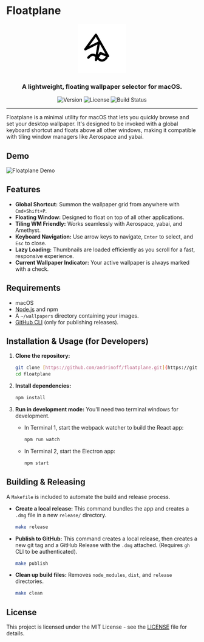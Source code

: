 # Floatplane

<p align="center">
  <img src="https://raw.githubusercontent.com/andrinoff/floatplane/main/assets/icon.svg" alt="Floatplane Logo" width="128">
</p>

<h3 align="center">A lightweight, floating wallpaper selector for macOS.</h3>

<p align="center">
  <img src="https://img.shields.io/github/v/release/andrinoff/floatplane?style=for-the-badge" alt="Version">
  <img src="https://img.shields.io/github/license/andrinoff/floatplane?style=for-the-badge" alt="License">
  <img src="https://img.shields.io/github/actions/workflow/status/andrinoff/floatplane/main.yml?style=for-the-badge" alt="Build Status">
</p>

---

Floatplane is a minimal utility for macOS that lets you quickly browse and set your desktop wallpaper. It's designed to be invoked with a global keyboard shortcut and floats above all other windows, making it compatible with tiling window managers like Aerospace and yabai.

## Demo

![Floatplane Demo](https://raw.githubusercontent.com/andrinoff/floatplane/main/assets/demo.gif)

## Features

- **Global Shortcut:** Summon the wallpaper grid from anywhere with `Cmd+Shift+P`.
- **Floating Window:** Designed to float on top of all other applications.
- **Tiling WM Friendly:** Works seamlessly with Aerospace, yabai, and Amethyst.
- **Keyboard Navigation:** Use arrow keys to navigate, `Enter` to select, and `Esc` to close.
- **Lazy Loading:** Thumbnails are loaded efficiently as you scroll for a fast, responsive experience.
- **Current Wallpaper Indicator:** Your active wallpaper is always marked with a check.

## Requirements

- macOS
- [Node.js](https://nodejs.org/) and npm
- A `~/wallpapers` directory containing your images.
- [GitHub CLI](https://cli.github.com/) (only for publishing releases).

## Installation & Usage (for Developers)

1.  **Clone the repository:**

    ```sh
    git clone [https://github.com/andrinoff/floatplane.git](https://github.com/andrinoff/floatplane.git)
    cd floatplane
    ```

2.  **Install dependencies:**

    ```sh
    npm install
    ```

3.  **Run in development mode:**
    You'll need two terminal windows for development.

    - In Terminal 1, start the webpack watcher to build the React app:
      ```sh
      npm run watch
      ```
    - In Terminal 2, start the Electron app:
      ```sh
      npm start
      ```

## Building & Releasing

A `Makefile` is included to automate the build and release process.

- **Create a local release:**
  This command bundles the app and creates a `.dmg` file in a new `release/` directory.

  ```sh
  make release
  ```

- **Publish to GitHub:**
  This command creates a local release, then creates a new git tag and a GitHub Release with the `.dmg` attached. (Requires `gh` CLI to be authenticated).

  ```sh
  make publish
  ```

- **Clean up build files:**
  Removes `node_modules`, `dist`, and `release` directories.
  ```sh
  make clean
  ```

## License

This project is licensed under the MIT License - see the [LICENSE](LICENSE) file for details.
